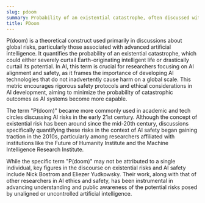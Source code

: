 ```yaml
---
slug: pdoom
summary: Probability of an existential catastrophe, often discussed within the context of AI safety and risk assessment.
title: PDoom
---
```


P(doom) is a theoretical construct used primarily in discussions about global risks, particularly those associated with advanced artificial intelligence. It quantifies the probability of an existential catastrophe, which could either severely curtail Earth-originating intelligent life or drastically curtail its potential. In AI, this term is crucial for researchers focusing on AI alignment and safety, as it frames the importance of developing AI technologies that do not inadvertently cause harm on a global scale. This metric encourages rigorous safety protocols and ethical considerations in AI development, aiming to minimize the probability of catastrophic outcomes as AI systems become more capable.

The term "P(doom)" became more commonly used in academic and tech circles discussing AI risks in the early 21st century. Although the concept of existential risk has been around since the mid-20th century, discussions specifically quantifying these risks in the context of AI safety began gaining traction in the 2010s, particularly among researchers affiliated with institutions like the Future of Humanity Institute and the Machine Intelligence Research Institute.

While the specific term "P(doom)" may not be attributed to a single individual, key figures in the discourse on existential risks and AI safety include Nick Bostrom and Eliezer Yudkowsky. Their work, along with that of other researchers in AI ethics and safety, has been instrumental in advancing understanding and public awareness of the potential risks posed by unaligned or uncontrolled artificial intelligence.
